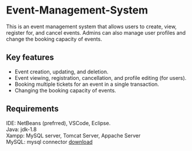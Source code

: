 # Event-Management-System

<p>
This is an event management system that allows users to create, view, register for, and cancel events. Admins can also manage user profiles and change the booking capacity of events.
</p>

## Key features

<p>
  <ul>
    <li>Event creation, updating, and deletion.</li>
    <li>Event viewing, registration, cancellation, and profile editing (for users).</li>
    <li>Booking multiple tickets for an event in a single transaction.</li>
    <li>Changing the booking capacity of events.</li>
  </ul>
</p>


## Requirements

IDE: NetBeans (prefrred), VSCode, Eclipse.  
Java: jdk-1.8  
Xampp: MySQL server, Tomcat Server, Appache Server  
MySQL: mysql connector [download](https://jar-download.com/artifacts/mysql/mysql-connector-java/5.1.32/source-code)  



